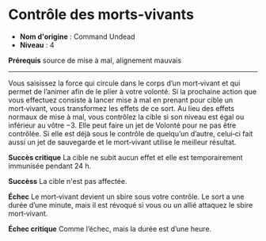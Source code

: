 # Contrôle des morts-vivants

 * **Nom d'origine** : Command Undead
 * **Niveau** : 4


<p><strong>Prérequis</strong> source de mise à mal, alignement mauvais</p>
<hr>
<p>Vous saisissez la force qui circule dans le corps d’un mort‑vivant et qui permet de l’animer afin de le plier à votre volonté. Si la prochaine action que vous effectuez consiste à lancer mise à mal en prenant pour cible un mort‑vivant, vous transformez les effets de ce sort. Au lieu des effets normaux de mise à mal, vous contrôlez la cible si son niveau est égal ou inférieur au vôtre −3. Elle peut faire un jet de Volonté pour ne pas être contrôlée. Si elle est déjà sous le contrôle de quelqu’un d’autre, celui‑ci fait aussi un jet de sauvegarde et le mort‑vivant utilise le meilleur résultat.</p>
<p><strong>Succès critique</strong> La cible ne subit aucun effet et elle est temporairement immunisée pendant 24 h.</p>
<p><strong>Succèss</strong> La cible n'est pas affectée.</p>
<p><strong>Échec</strong> Le mort‑vivant devient un sbire sous votre contrôle. Le sort a une durée d’une minute, mais il est révoqué si vous ou un allié attaquez le sbire mort‑vivant.</p>
<p><strong>Échec critique</strong> Comme l’échec, mais la durée est d’une heure.</p>
